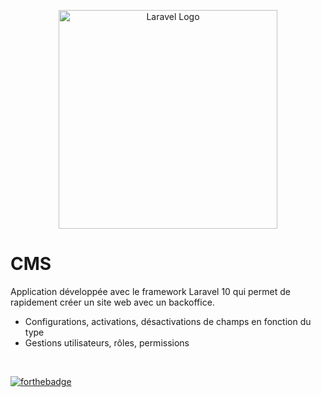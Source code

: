 <p align="center"><a href="https://laravel.com" target="_blank"><img src="https://raw.githubusercontent.com/laravel/art/master/logo-lockup/5%20SVG/2%20CMYK/1%20Full%20Color/laravel-logolockup-cmyk-red.svg" width="350" alt="Laravel Logo"></a></p>

# CMS

Application développée avec le framework Laravel 10 qui permet de rapidement créer un site web avec un backoffice.

- Configurations, activations, désactivations de champs en fonction du type
- Gestions utilisateurs, rôles, permissions

<br />

[![forthebadge](https://forthebadge.com/images/badges/built-with-love.svg)](https://forthebadge.com)